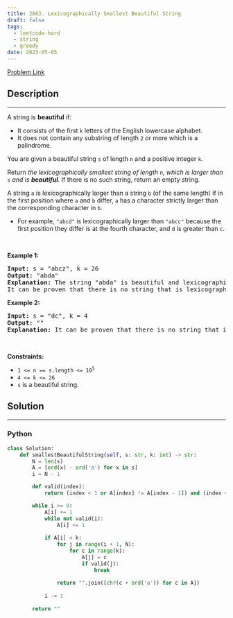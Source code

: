 ```yaml
---
title: 2663. Lexicographically Smallest Beautiful String
draft: false
tags: 
  - leetcode-hard
  - string
  - greedy
date: 2023-05-05
---
```


[Problem Link](https://leetcode.com/problems/lexicographically-smallest-beautiful-string/)

## Description

---
<p>A string is <strong>beautiful</strong> if:</p>

<ul>
	<li>It consists of the first <code>k</code> letters of the English lowercase alphabet.</li>
	<li>It does not contain any substring of length <code>2</code> or more which is a palindrome.</li>
</ul>

<p>You are given a beautiful string <code>s</code> of length <code>n</code> and a positive integer <code>k</code>.</p>

<p>Return <em>the lexicographically smallest string of length </em><code>n</code><em>, which is larger than </em><code>s</code><em> and is <strong>beautiful</strong></em>. If there is no such string, return an empty string.</p>

<p>A string <code>a</code> is lexicographically larger than a string <code>b</code> (of the same length) if in the first position where <code>a</code> and <code>b</code> differ, <code>a</code> has a character strictly larger than the corresponding character in <code>b</code>.</p>

<ul>
	<li>For example, <code>&quot;abcd&quot;</code> is lexicographically larger than <code>&quot;abcc&quot;</code> because the first position they differ is at the fourth character, and <code>d</code> is greater than <code>c</code>.</li>
</ul>

<p>&nbsp;</p>
<p><strong class="example">Example 1:</strong></p>

<pre>
<strong>Input:</strong> s = &quot;abcz&quot;, k = 26
<strong>Output:</strong> &quot;abda&quot;
<strong>Explanation:</strong> The string &quot;abda&quot; is beautiful and lexicographically larger than the string &quot;abcz&quot;.
It can be proven that there is no string that is lexicographically larger than the string &quot;abcz&quot;, beautiful, and lexicographically smaller than the string &quot;abda&quot;.
</pre>

<p><strong class="example">Example 2:</strong></p>

<pre>
<strong>Input:</strong> s = &quot;dc&quot;, k = 4
<strong>Output:</strong> &quot;&quot;
<strong>Explanation:</strong> It can be proven that there is no string that is lexicographically larger than the string &quot;dc&quot; and is beautiful.
</pre>

<p>&nbsp;</p>
<p><strong>Constraints:</strong></p>

<ul>
	<li><code>1 &lt;= n == s.length &lt;= 10<sup>5</sup></code></li>
	<li><code>4 &lt;= k &lt;= 26</code></li>
	<li><code>s</code> is a beautiful string.</li>
</ul>


## Solution

---
### Python
``` py title='lexicographically-smallest-beautiful-string'
class Solution:
    def smallestBeautifulString(self, s: str, k: int) -> str:
        N = len(s)
        A = [ord(x) - ord('a') for x in s]
        i = N - 1

        def valid(index):
            return (index < 1 or A[index] != A[index - 1]) and (index < 2 or A[index] != A[index - 2])

        while i >= 0:
            A[i] += 1
            while not valid(i):
                A[i] += 1
            
            if A[i] < k:
                for j in range(i + 1, N):
                    for c in range(k):
                        A[j] = c
                        if valid(j):
                            break
                
                return "".join([chr(c + ord('a')) for c in A])
            
            i -= 1
            
        return ""
```

